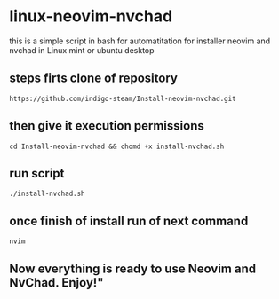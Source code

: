 # linux-neovim-nvchad
this is a simple script in bash for automatitation for installer neovim and nvchad in Linux mint or ubuntu desktop
## steps firts clone of repository 
<pre><code>https://github.com/indigo-steam/Install-neovim-nvchad.git</code></pre>
## then give it execution permissions
<pre><code>cd Install-neovim-nvchad && chomd +x install-nvchad.sh</code></pre>
## run script
<pre><code>./install-nvchad.sh</code></pre>
## once finish of install run of next command 
<pre><code>nvim</code></pre>
## Now everything is ready to use Neovim and NvChad. Enjoy!"

